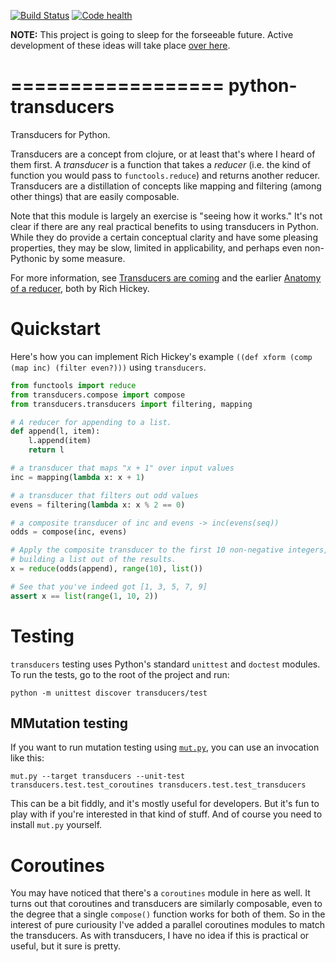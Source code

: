 [![Build Status](https://travis-ci.org/abingham/python-transducers.png)](https://travis-ci.org/abingham/python-transducers)
[![Code health](https://landscape.io/github/abingham/python-transducers/master/landscape.png)](https://landscape.io/github/abingham/python-transducers)

**NOTE:** This project is going to sleep for the forseeable future. Active development of these ideas will take place [over here](https://bitbucket.org/sixty-north/python-transducers).

==================
python-transducers
==================

Transducers for Python.

Transducers are a concept from clojure, or at least that's where I
heard of them first. A *transducer* is a function that takes a
*reducer* (i.e. the kind of function you would pass to
`functools.reduce`) and returns another reducer. Transducers are a
distillation of concepts like mapping and filtering (among other
things) that are easily composable.

Note that this module is largely an exercise is "seeing how it works."
It's not clear if there are any real practical benefits to using
transducers in Python. While they do provide a certain conceptual
clarity and have some pleasing properties, they may be slow, limited
in applicability, and perhaps even non-Pythonic by some measure.

For more information, see
[Transducers are coming](http://blog.cognitect.com/blog/2014/8/6/transducers-are-coming)
and the earlier
[Anatomy of a reducer](http://clojure.com/blog/2012/05/15/anatomy-of-reducer.html),
both by Rich Hickey.

Quickstart
==========

Here's how you can implement Rich Hickey's example ``((def xform (comp
(map inc) (filter even?)))`` using `transducers`.

```python
from functools import reduce
from transducers.compose import compose
from transducers.transducers import filtering, mapping

# A reducer for appending to a list.
def append(l, item):
    l.append(item)
    return l

# a transducer that maps "x + 1" over input values
inc = mapping(lambda x: x + 1)

# a transducer that filters out odd values
evens = filtering(lambda x: x % 2 == 0)

# a composite transducer of inc and evens -> inc(evens(seq))
odds = compose(inc, evens)

# Apply the composite transducer to the first 10 non-negative integers,
# building a list out of the results.
x = reduce(odds(append), range(10), list())

# See that you've indeed got [1, 3, 5, 7, 9]
assert x == list(range(1, 10, 2))
```

Testing
=======

`transducers` testing uses Python's standard `unittest` and `doctest` modules. To run the tests, go to the root of the project and run:

```
python -m unittest discover transducers/test
```

MMutation testing
----------------

If you want to run mutation testing using
[`mut.py`](https://bitbucket.org/khalas/mutpy), you can use an
invocation like this:

```
mut.py --target transducers --unit-test transducers.test.test_coroutines transducers.test.test_transducers
```

This can be a bit fiddly, and it's mostly useful for developers. But
it's fun to play with if you're interested in that kind of stuff. And
of course you need to install `mut.py` yourself.

Coroutines
==========

You may have noticed that there's a `coroutines` module in here as
well. It turns out that coroutines and transducers are similarly
composable, even to the degree that a single `compose()` function
works for both of them. So in the interest of pure curiousity I've
added a parallel coroutines modules to match the transducers. As with
transducers, I have no idea if this is practical or useful, but it
sure is pretty.
